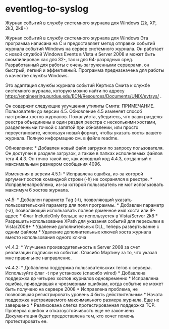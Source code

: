 # eventlog-to-syslog
Журнал событий в службу системного журнала для Windows (2k, XP, 2k3, 2k8+)

Журнал событий в службу системного журнала для Windows
Эта программа написана на C и предоставляет метод отправки событий журнала событий Windows на сервер системного журнала. Он работает с новой службой Windows Events в Vista и Server 2008 и может быть скомпилирован как для 32-, так и для 64-разрядных сред. Разработанный для работы с очень загруженными серверами, он быстрый, легкий и эффективный. Программа предназначена для работы в качестве службы Windows.

Это адаптация службы журнала событий Кертиса Смита к службе системного журнала, которую можно найти по адресу https://engineering.purdue.edu/ECN/Resources/Documents/UNIX/evtsys/ .

Он содержит следующие улучшения утилиты Смита:
ПРИМЕЧАНИЕ. Пользователи до версии 4.5. Обновление 4.5 изменяет способ настройки хостов журналов. Пожалуйста, убедитесь, что ваши разделы реестра объединены в один раздел реестра с несколькими хостами, разделенными точкой с запятой при обновлении, или просто переустановите, используя новый формат, чтобы указать хосты вашего журнала. Полную информацию см. в файле readme.

Обновление: * Добавлен новый файл загрузки по запросу пользователя. Он доступен в разделе загрузок, а также в папках исполняемых файлов тега 4.4.3. Он точно такой же, как исходный код 4.4.3, созданный с максимальным размером сообщения 4096.

Изменения в версии 4.5.1: * Исправлена ​​ошибка, из-за которой аргумент хостов командной строки (-h) не сохранялся в реестре. * Исправлена ​​проблема, из-за которой пользователь не мог использовать максимум 6 хостов журнала.

v4.5: * Добавлен параметр Tag (-t), позволяющий указать пользовательский параметр для поля программы. * Добавлен параметр (-a), позволяющий использовать полное доменное имя хоста или IP-адрес * Флаг IncludeOnly больше не используется в Vista/Server 2k8 * Разрешить использование XPath для указания событий для пересылки в Vista/2008+ * Удаление дополнительных DLL, теперь развертывание с одним файлом * Удаление дополнительных ключей хоста журнала вместо использования одного ключа

v4.4.3: * Улучшена производительность в Server 2008 за счет реализации подписки на события. Спасибо Мартину за то, что указал мне правильное направление.

v4.4.2: * Добавлена ​​поддержка пользовательских тегов с сервера. Используйте флаг -t при установке (спасибо wired) * Добавлена ​​поддержка до четырех хостов журналов одновременно * Исправлена ​​ошибка, приводившая к чрезмерным ошибкам, когда событие не может быть получено на сервере 2008 * Исправлена ​​проблема, не позволявшая регистрировать уровень 4 быть действительным * Начата поддержка настраиваемого максимального размера журнала. Еще не завершено * Реализована слегка протестированная поддержка TCP. Проверка ошибок и отказоустойчивость еще не закончены. Документация будет предоставлена ​​тем, кто хочет помочь протестировать ее.
